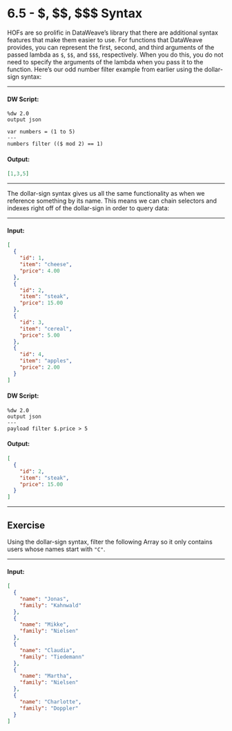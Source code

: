 # 6.5 - \$, \$\$, \$\$\$ Syntax

HOFs are so prolific in DataWeave’s library that there are additional syntax features that make them easier to use. For functions that DataWeave provides, you can represent the first, second, and third arguments of the passed lambda as `$`, `$$`, and `$$$`, respectively. When you do this, you do not need to specify the arguments of the lambda when you pass it to the function. Here’s our odd number filter example from earlier using the dollar-sign syntax:

---
#### DW Script:
```dw
%dw 2.0
output json

var numbers = (1 to 5)
---
numbers filter (($ mod 2) == 1)
```
#### Output:
```json
[1,3,5]
```
---

The dollar-sign syntax gives us all the same functionality as when we reference something by its name. This means we can chain selectors and indexes right off of the dollar-sign in order to query data:

---
#### Input:
```json
[
  {
    "id": 1,
    "item": "cheese",
    "price": 4.00  
  },
  {
    "id": 2,
    "item": "steak",
    "price": 15.00  
  },
  {
    "id": 3,
    "item": "cereal",
    "price": 5.00  
  },
  {
    "id": 4,
    "item": "apples",
    "price": 2.00  
  }
]
```
#### DW Script:
```dw
%dw 2.0
output json
---
payload filter $.price > 5
```
#### Output:
```json
[
  {
    "id": 2,
    "item": "steak",
    "price": 15.00  
  }
]
```
---

## Exercise

Using the dollar-sign syntax, filter the following Array so it only contains users whose names start with `"C"`.

---
#### Input:
```json
[
  {
    "name": "Jonas",
    "family": "Kahnwald"
  },
  {
    "name": "Mikke",
    "family": "Nielsen"
  },
  {
    "name": "Claudia",
    "family": "Tiedemann"
  },
  {
    "name": "Martha",
    "family": "Nielsen"
  },
  {
    "name": "Charlotte",
    "family": "Doppler"
  }
]
```
